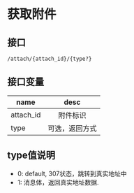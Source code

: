 # 获取附件

## 接口
```
/attach/{attach_id}/{type?}
```

## 接口变量
| name     | desc     |
|----------|:--------:|
| attach_id | 附件标识 |
| type     | 可选，返回方式 |

## type值说明
- 0: default, 307状态，跳转到真实地址中
- 1: 消息体，返回真实地址数据.